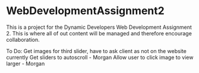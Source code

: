 # WebDevelopmentAssignment2

This is a project for the Dynamic Developers Web Development Assignment 2. This is where all of out content will be managed and therefore encourage collaboration.

To Do:
Get images for third slider, have to ask client as not on the website currently
Get sliders to autoscroll - Morgan
Allow user to click image to view larger - Morgan

